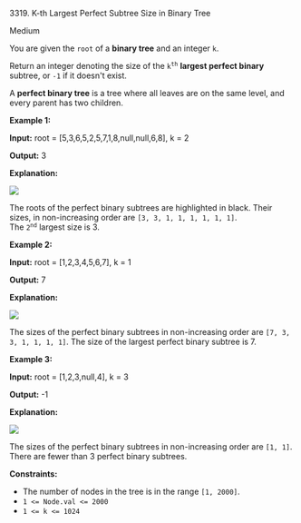 3319\. K-th Largest Perfect Subtree Size in Binary Tree

Medium

You are given the `root` of a **binary tree** and an integer `k`.

Return an integer denoting the size of the <code>k<sup>th</sup></code> **largest perfect binary** subtree, or `-1` if it doesn't exist.

A **perfect binary tree** is a tree where all leaves are on the same level, and every parent has two children.

**Example 1:**

**Input:** root = [5,3,6,5,2,5,7,1,8,null,null,6,8], k = 2

**Output:** 3

**Explanation:**

![](https://assets.leetcode.com/uploads/2024/10/14/tmpresl95rp-1.png)

The roots of the perfect binary subtrees are highlighted in black. Their sizes, in non-increasing order are `[3, 3, 1, 1, 1, 1, 1, 1]`.   
 The <code>2<sup>nd</sup></code> largest size is 3.

**Example 2:**

**Input:** root = [1,2,3,4,5,6,7], k = 1

**Output:** 7

**Explanation:**

![](https://assets.leetcode.com/uploads/2024/10/14/tmp_s508x9e-1.png)

The sizes of the perfect binary subtrees in non-increasing order are `[7, 3, 3, 1, 1, 1, 1]`. The size of the largest perfect binary subtree is 7.

**Example 3:**

**Input:** root = [1,2,3,null,4], k = 3

**Output:** \-1

**Explanation:**

![](https://assets.leetcode.com/uploads/2024/10/14/tmp74xnmpj4-1.png)

The sizes of the perfect binary subtrees in non-increasing order are `[1, 1]`. There are fewer than 3 perfect binary subtrees.

**Constraints:**

*   The number of nodes in the tree is in the range `[1, 2000]`.
*   `1 <= Node.val <= 2000`
*   `1 <= k <= 1024`
